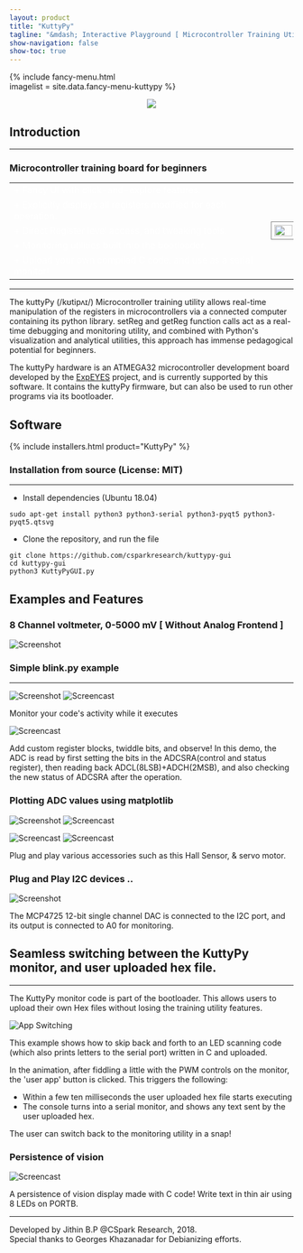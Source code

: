 ```yaml
---
layout: product
title: "KuttyPy"
tagline: "&mdash; Interactive Playground [ Microcontroller Training Utility ] &mdash;"
show-navigation: false
show-toc: true
---
```


{% include fancy-menu.html  
imagelist = site.data.fancy-menu-kuttypy
%}


<div style="text-align:center"><img src ="assets/images/kuttypy/main.gif" /></div>


## Introduction
---
### Microcontroller training board for beginners

<table style="color:white;">
  <tr>
    <td>+ Fancy UI with click-and-explore features.</td>
    <td></td>
    <td rowspan="5"><img src="assets/images/kuttypy/pov_display.webp" style="width:100%;padding:5px;border:1px solid gray;"/></td>
  </tr>
  <tr>
    <td>+ Explicitly displays all registers modified for each operation.</td>
  </tr>
  <tr>
    <td>+ Direct Register level access, and tweaking tools.</td>
  </tr>
  <tr>
    <td>+ Monitoring utilities built into the bootloader.</td>
  </tr>
  <tr>
    <td>+ Upload your own compiled C code, and use as a serial monitor!</td>
  </tr>

</table>

---
The kuttyPy (/kʊtipʌɪ/) Microcontroller training utility allows real-time manipulation of the registers in microcontrollers via a connected computer containing its python library.  setReg and getReg function calls act as a real-time debugging and monitoring utility, and combined with Python's visualization and analytical utilities, this approach has immense pedagogical potential for beginners. 

The kuttyPy hardware is an ATMEGA32 microcontroller development board developed by the [ExpEYES](http://expeyes.in) project, and is currently supported by this software. It contains the kuttyPy firmware, but can also be used to run other programs via its bootloader.

## Software

{% include installers.html product="KuttyPy"  %}

### Installation from source (License: MIT)
---
+ Install dependencies (Ubuntu 18.04)
```
sudo apt-get install python3 python3-serial python3-pyqt5 python3-pyqt5.qtsvg
```
+ Clone the repository, and run the file
```
git clone https://github.com/csparkresearch/kuttypy-gui
cd kuttypy-gui
python3 KuttyPyGUI.py
```

## Examples and Features

### 8 Channel voltmeter, 0-5000 mV [ Without Analog Frontend ]
![Screenshot](assets/images/kuttypy/voltmeter.gif?raw=true "Voltmeter")
  
### Simple blink.py example
---
![Screenshot](assets/images/kuttypy/blink.gif?raw=true "Write Python code to blink all of PORT D") ![Screencast](assets/images/kuttypy/monitor.gif?raw=true "Monitor your code!")

Monitor your code's activity while it executes

![Screencast](assets/images/kuttypy/custom_registers.gif?raw=true "Add Register widgets, twiddle bits, and see what happens!")

Add custom register blocks, twiddle bits, and observe!
In this demo, the ADC is read by first setting the bits in the ADCSRA(control and status register), then reading back ADCL(8LSB)+ADCH(2MSB), and also checking the new status of ADCSRA after the operation.

### Plotting ADC values using matplotlib
![Screenshot](assets/images/kuttypy/code.gif?raw=true "Recording of the ADC logging example") ![Screencast](assets/images/kuttypy/monitor.gif?raw=true "Monitor your code!")

![Screencast](assets/images/kuttypy/hall_sensor.webp?raw=true "Hall sensor!") ![Screencast](assets/images/kuttypy/servo_motor.webp?raw=true "Hall sensor!")

Plug and play various accessories such as this Hall Sensor, & servo motor.

### Plug and Play I2C devices ..
![Screenshot](assets/images/kuttypy/mcp4725dac.gif?raw=true "12 bit DAC") 

The MCP4725 12-bit single channel DAC is connected to the I2C port, and its output is connected to A0 for monitoring. 

## Seamless switching between the KuttyPy monitor, and user uploaded hex file.
---
The KuttyPy monitor code is part of the bootloader. This allows users to upload their own Hex files without losing the training utility features.

![App Switching](assets/images/kuttypy/switch.gif?raw=true "App Switching")

This example shows how to skip back and forth to an LED scanning code (which also prints letters to the serial port) written in C and uploaded.

In the animation, after fiddling a little with the PWM controls on the monitor, the 'user app' button is clicked. This triggers the following:
+ Within a few ten milliseconds the user uploaded hex file starts executing
+ The console turns into a serial monitor, and shows any text sent by the user uploaded hex.

The user can switch back to the monitoring utility in a snap!

### Persistence of vision
![Screencast](assets/images/kuttypy/pov_display.webp?raw=true "POV display!")

A persistence of vision display made with C code! Write text in thin air using 8 LEDs on PORTB.





---
Developed by Jithin B.P @CSpark Research, 2018.  
Special thanks to Georges Khazanadar for Debianizing efforts.
